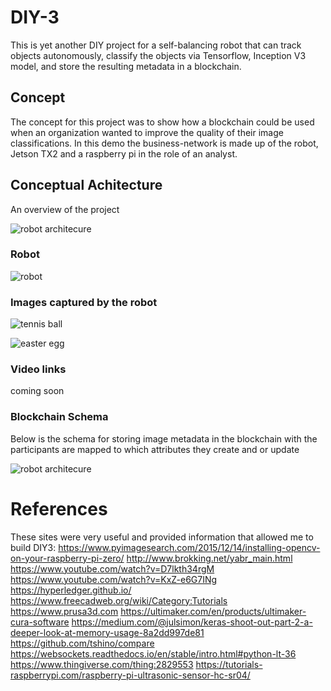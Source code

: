 # DIY-3
This is yet another DIY project for a self-balancing robot that can track objects autonomously, classify the objects via Tensorflow, Inception V3 model, and store the resulting metadata in a blockchain.

## Concept
The concept for this project was to show how a blockchain could be used when an organization wanted to improve the quality of their image classifications.  In this demo the business-network is made up of the robot, Jetson TX2 and a raspberry pi in the role of an analyst.



## Conceptual Achitecture
An overview of the project 

![robot architecure](https://github.com/pdavis39/DIY-3/blob/master/images/0-arch.png "DIY-3 Architecture")

### Robot
![robot](https://github.com/pdavis39/DIY-3/blob/master/images/robot.png "DIY-3 Robot")

### Images captured by the robot

![tennis ball](https://github.com/pdavis39/DIY-3/blob/master/images/green_52d246c83f4a480a98c952ee8b772993.jpg "tennis ball")

![easter egg](https://github.com/pdavis39/DIY-3/blob/master/images/blue_0d8fd37a0a0a4128a0b8a697b1cc8cc2.jpg "3D printed Easter Egg")

### Video links
coming soon


### Blockchain Schema
Below is the schema for storing image metadata in the blockchain with the participants are mapped to which attributes they create and or update 

![robot architecure](https://github.com/pdavis39/DIY-3/blob/master/images/schema.png "Blockchain Schema")


# References
These sites were very useful and provided information that allowed me to build DIY3:
https://www.pyimagesearch.com/2015/12/14/installing-opencv-on-your-raspberry-pi-zero/
http://www.brokking.net/yabr_main.html
https://www.youtube.com/watch?v=D7lkth34rgM
https://www.youtube.com/watch?v=KxZ-e6G7INg
https://hyperledger.github.io/
https://www.freecadweb.org/wiki/Category:Tutorials
https://www.prusa3d.com
https://ultimaker.com/en/products/ultimaker-cura-software
https://medium.com/@julsimon/keras-shoot-out-part-2-a-deeper-look-at-memory-usage-8a2dd997de81
https://github.com/tshino/compare
https://websockets.readthedocs.io/en/stable/intro.html#python-lt-36 
https://www.thingiverse.com/thing:2829553
https://tutorials-raspberrypi.com/raspberry-pi-ultrasonic-sensor-hc-sr04/
